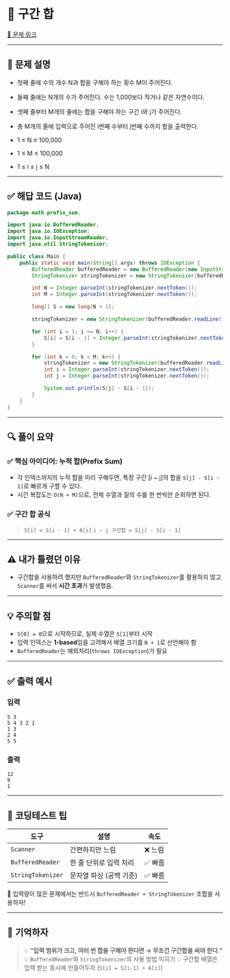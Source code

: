 # 📘 구간 합

[🔗 문제 링크](https://www.acmicpc.net/problem/11659)

---

## 📌 문제 설명

* 첫째 줄에 수의 개수 N과 합을 구해야 하는 횟수 M이 주어진다. 
* 둘째 줄에는 N개의 수가 주어진다. 수는 1,000보다 작거나 같은 자연수이다. 
* 셋째 줄부터 M개의 줄에는 합을 구해야 하는 구간 i와 j가 주어진다.


* 총 M개의 줄에 입력으로 주어진 i번째 수부터 j번째 수까지 합을 출력한다.


* 1 ≤ N ≤ 100,000
* 1 ≤ M ≤ 100,000
* 1 ≤ i ≤ j ≤ N
---

## ✅ 해답 코드 (Java)

```java
package math.prefix_sum;

import java.io.BufferedReader;
import java.io.IOException;
import java.io.InputStreamReader;
import java.util.StringTokenizer;

public class Main {
    public static void main(String[] args) throws IOException {
        BufferedReader bufferedReader = new BufferedReader(new InputStreamReader(System.in));
        StringTokenizer stringTokenizer = new StringTokenizer(bufferedReader.readLine());

        int N = Integer.parseInt(stringTokenizer.nextToken());
        int M = Integer.parseInt(stringTokenizer.nextToken());

        long[] S = new long[N + 1];

        stringTokenizer = new StringTokenizer(bufferedReader.readLine());

        for (int i = 1; i <= N; i++) {
            S[i] = S[i - 1] + Integer.parseInt(stringTokenizer.nextToken());
        }

        for (int k = 0; k < M; k++) {
            stringTokenizer = new StringTokenizer(bufferedReader.readLine());
            int i = Integer.parseInt(stringTokenizer.nextToken());
            int j = Integer.parseInt(stringTokenizer.nextToken());

            System.out.println(S[j] - S[i - 1]);
        }
    }
}
```

---

## 🔍 풀이 요약

### ✅ 핵심 아이디어: **누적 합(Prefix Sum)**

* 각 인덱스까지의 누적 합을 미리 구해두면,
  특정 구간 \[i \~ j]의 합을 `S[j] - S[i - 1]`로 빠르게 구할 수 있다.
* 시간 복잡도는 `O(N + M)`으로, 전체 수열과 질의 수를 한 번씩만 순회하면 된다.

### ✅ 구간 합 공식

> `S[i] = S[i - 1] + A[i]`
> `i ~ j 구간합 = S[j] - S[i - 1]`

---

## ⚠️ 내가 틀렸던 이유

* 구간합을 사용하려 했지만 `BufferedReader`와 `StringTokenizer`를 활용하지 않고 `Scanner`를 써서 **시간 초과**가 발생했음.

---

## 💡 주의할 점

* `S[0] = 0`으로 시작하므로, 실제 수열은 `S[1]`부터 시작
* 입력 인덱스는 **1-based**임을 고려해서 배열 크기를 `N + 1`로 선언해야 함
* `BufferedReader`는 예외처리(`throws IOException`)가 필요

---

## ✅ 출력 예시

### 입력

```
5 3
5 4 3 2 1
1 3
2 4
5 5
```

### 출력

```
12
9
1
```

---

## 🧠 코딩테스트 팁

| 도구                | 설명             | 속도   |
| ----------------- | -------------- | ---- |
| `Scanner`         | 간편하지만 느림       | ❌ 느림 |
| `BufferedReader`  | 한 줄 단위로 입력 처리  | ✅ 빠름 |
| `StringTokenizer` | 문자열 파싱 (공백 기준) | ✅ 빠름 |

📌 입력량이 많은 문제에서는 반드시 `BufferedReader + StringTokenizer` 조합을 사용하자!

---

## 🔁 기억하자

> 💡 **“입력 범위가 크고, 여러 번 합을 구해야 한다면 → 무조건 구간합을 써야 한다.”**
> 💡 `BufferedReader`와 `StringTokenizer`의 사용 방법 익히기
> 💡 구간합 배열은 입력 받는 동시에 만들어두자 (`S[i] = S[i-1] + A[i]`)

